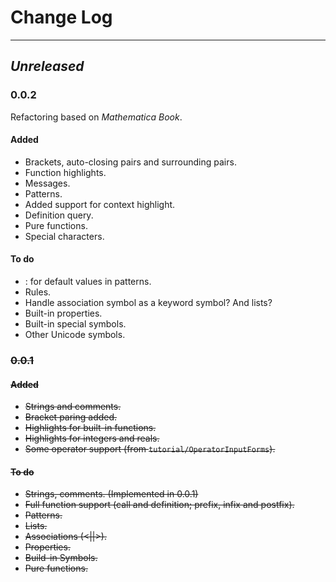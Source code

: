 # Change Log





----

## *Unreleased*

### 0.0.2

Refactoring based on *Mathematica Book*.

#### Added

- Brackets, auto-closing pairs and surrounding pairs.
- Function highlights.
- Messages.
- Patterns.
- Added support for context highlight.
- Definition query.
- Pure functions.
- Special characters.

#### To do

- : for default values in patterns.
- Rules.
- Handle association symbol as a keyword symbol? And lists?
- Built-in properties.
- Built-in special symbols.
- Other Unicode symbols.

 ### ~~0.0.1~~

#### ~~Added~~

- ~~Strings and comments.~~
- ~~Bracket paring added.~~
- ~~Highlights for built-in functions.~~
- ~~Highlights for integers and reals.~~
- ~~Some operator support (from `tutorial/OperatorInputForms`).~~

#### ~~To do~~

- ~~Strings, comments. (Implemented in 0.0.1)~~
- ~~Full function support (call and definition; prefix, infix and postfix).~~
- ~~Patterns.~~
- ~~Lists.~~
- ~~Associations (<||>).~~
- ~~Properties.~~
- ~~Build-in Symbols.~~
- ~~Pure functions.~~
